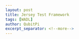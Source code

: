 ```yaml
---
layout: post
title: Jersey Test Framework
tags: [WADL]
author: QubitPi
excerpt_separator: <!--more-->
---
```


